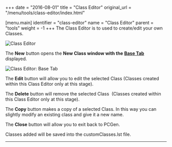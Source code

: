 +++
date = "2016-08-01"
title = "Class Editor"
original_url = "/menu/tools/class-editor/index.html"

[menu.main]
    identifier = "class-editor"
    name = "Class Editor"
    parent = "tools"
        weight = -1
+++
The Class Editor is to used to create/edit your own Classes.

![Class Editor](../../../images/editors/class/sectionheading.png)

The **New** button opens the **New Class window with the** [**Base
Tab**](/menu/tools/class-editor/base.html) displayed.

![Class Editor: Base Tab](../../../images/editors/class/basetab.png)

The **Edit** button will allow you to edit the selected Class (Classes
created within this Class Editor only at this stage).

The **Delete** button will remove the selected Class  (Classes created
within this Class Editor only at this stage).

The **Copy** button makes a copy of a selected Class. In this way you
can slightly modify an existing class and give it a new name.

The **Close** button will allow you to exit back to PCGen.

Classes added will be saved into the customClasses.lst file.

------------------------------------------------------------------------



